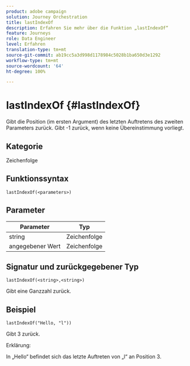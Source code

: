 ```yaml
---
product: adobe campaign
solution: Journey Orchestration
title: lastIndexOf
description: Erfahren Sie mehr über die Funktion „lastIndexOf“
feature: Journeys
role: Data Engineer
level: Erfahren
translation-type: tm+mt
source-git-commit: ab19cc5a3d998d1178984c5028b1ba650d3e1292
workflow-type: tm+mt
source-wordcount: '64'
ht-degree: 100%

---
```



# lastIndexOf {#lastIndexOf}

Gibt die Position (im ersten Argument) des letzten Auftretens des zweiten Parameters zurück. Gibt -1 zurück, wenn keine Übereinstimmung vorliegt.

## Kategorie

Zeichenfolge

## Funktionssyntax

`lastIndexOf(<parameters>)`

## Parameter

| Parameter | Typ |
|-----------|------------------|
| string | Zeichenfolge |
| angegebener Wert | Zeichenfolge |

## Signatur und zurückgegebener Typ

`lastIndexOf(<string>,<string>)`

Gibt eine Ganzzahl zurück.

## Beispiel

`lastIndexOf("Hello, "l"))`

Gibt 3 zurück.

Erklärung:

In „Hello“ befindet sich das letzte Auftreten von „l“ an Position 3.

